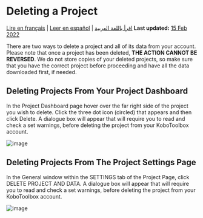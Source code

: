 # Deleting a Project
<a href="fr/delete_project.html">Lire en français</a> | <a href="es/delete_project.html">Leer en español</a> | <a href="ar/delete_project.html">اقرأ باللغة العربية</a>
**Last updated:** <a href="https://github.com/kobotoolbox/docs/blob/511ea4cb3c698a4b45e7c2b4efd1af4e356e811f/source/delete_project.md" class="reference">15 Feb 2022</a>

There are two ways to delete a project and all of its data from your account.
Please note that once a project has been deleted, **THE ACTION CANNOT BE
REVERSED**. We do not store copies of your deleted projects, so make sure that
you have the correct project before proceeding and have all the data downloaded
first, if needed.

## Deleting Projects From Your Project Dashboard

In the Project Dashboard page hover over the far right side of the project you
wish to delete. Click the three dot icon (circled) that appears and then click
Delete. A dialogue box will appear that will require you to read and check a set
warnings, before deleting the project from your KoboToolbox account.

![image](/images/delete_project/dashboard.jpg)

## Deleting Projects From The Project Settings Page

In the General window within the SETTINGS tab of the Project Page, click DELETE
PROJECT AND DATA. A dialogue box will appear that will require you to read and
check a set warnings, before deleting the project from your KoboToolbox account.

![image](/images/delete_project/settings.jpg)
